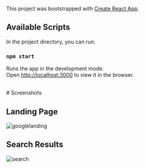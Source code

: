 This project was bootstrapped with [Create React App](https://github.com/facebook/create-react-app).

## Available Scripts

In the project directory, you can run:

### `npm start`

Runs the app in the development mode.<br />
Open [http://localhost:3000](http://localhost:3000) to view it in the browser.

<br/>
# Screenshots

## Landing Page

![googlelanding](https://user-images.githubusercontent.com/54939371/96091075-bc56bc80-0ee6-11eb-8115-e4a044798341.jpg)

## Search Results

![search](https://user-images.githubusercontent.com/54939371/96091100-c2e53400-0ee6-11eb-982b-d7e6cf085a8a.jpg)
